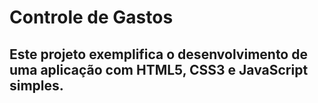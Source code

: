 # Controle de Gastos 
## Este projeto exemplifica o desenvolvimento de uma aplicação com HTML5, CSS3 e JavaScript simples.

